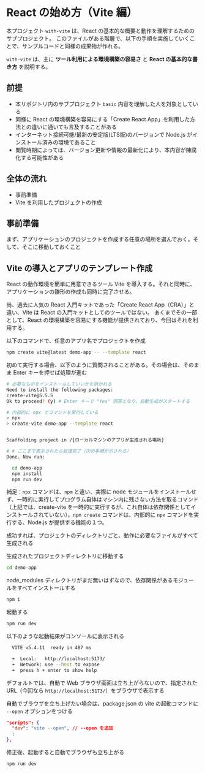 # React の始め方（Vite 編）
本プロジェクト `with-vite` は、React の基本的な概要と動作を理解するためのサブプロジェクト。
このファイルがある階層で、以下の手順を実施していくことで、サンプルコードと同様の成果物が作れる。

`with-vite` は、主に **ツール利用による環境構築の容易さ** と **React の基本的な書き方** を説明する。

## 前提
- 本リポジトリ内のサブプロジェクト `basic` 内容を理解した人を対象としている
- 同様に React の環境構築を容易にする「Create React App」を利用した方法との違いに通いても言及することがある
- インターネット接続可能/最新の安定版(LTS版)のバージョンで Node.js がインストール済みの環境であること
- 閲覧時期によっては、バージョン更新や情報の最新化により、本内容が陳腐化する可能性がある

## 全体の流れ
- 事前準備
- Vite を利用したプロジェクトの作成

## 事前準備
まず、アプリケーションのプロジェクトを作成する任意の場所を選んでおく。そして、そこに移動しておくこと

## Vite の導入とアプリのテンプレート作成
React の動作環境を簡単に用意できるツール Vite を導入する。それと同時に、アプリケーションの雛形の作成も同時に完了させる。

尚、過去に人気の React 入門キットであった「Create React App（CRA）」と違い、Vite は React の入門キットとしてのツールではない。
あくまでその一部として、React の環境構築を容易にする機能が提供されており、今回はそれを利用する。

以下のコマンドで、任意のアプリ名でプロジェクトを作成
```bash
npm create vite@latest demo-app -- --template react
```

初めて実行する場合、以下のように質問されることがある。その場合は、そのまま Enter キーを押せば処理が進む
```bash
# 必要なものをインストールしていいかを訊かれる
Need to install the following packages:
create-vite@5.5.5
Ok to proceed? (y) # Enter キーで "Yes" 回答となり、自動生成がスタートする

# 内部的に npx でコマンドを実行している
> npx
> create-vite demo-app --template react


Scaffolding project in /{ローカルマシンのアプリが生成される場所}

# # ここまで表示されたら処理完了（次の手順が示される）
Done. Now run:

  cd demo-app
  npm install
  npm run dev
```

補足：`npx` コマンドは、`npm` と違い、実際に node モジュールをインストールせず、一時的に実行してプログラム自体はマシン内に残さない方法を取るコマンド（上記では、create-vite を一時的に実行するが、これ自体は依存関係としてインストールされていない）。`npm create` コマンドは、内部的に `npx` コマンドを実行する、Node.js が提供する機能の１つ。

成功すれば、プロジェクトのディレクトリごと、動作に必要なファイルがすべて生成される

生成されたプロジェクトディレクトリに移動する
```bash
cd demo-app
```

node_modules ディレクトリがまだ無いはずなので、依存関係があるモジュールをすべてインストールする
```bash
npm i
```

起動する
```bash
npm run dev
```

以下のような起動結果がコンソールに表示される
```bash
  VITE v5.4.11  ready in 487 ms

  ➜  Local:   http://localhost:5173/
  ➜  Network: use --host to expose
  ➜  press h + enter to show help
```

デフォルトでは、自動で Web ブラウザ画面は立ち上がらないので、指定された URL（今回なら `http://localhost:5173/`）をブラウザで表示する

自動でブラウザを立ち上げたい場合は、package.json の vite の起動コマンドに `--open` オプションをつける
```json
"scripts": {
  "dev": "vite --open", // --open を追加
  :
},
```

修正後、起動すると自動でブラウザも立ち上がる
```bash
npm run dev
```